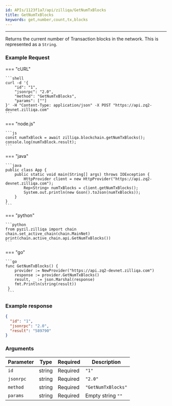 ```yaml
---
id: APIs/1123f1a7/api/zilliqa/GetNumTxBlocks
title: GetNumTxBlocks
keywords: get,number,count,tx,blocks
---
```

---



Returns the current number of Transaction blocks in the network. This is represented as a `String`.
### Example Request


=== "cURL"

    ```shell
    curl -d '{
        "id": "1",
        "jsonrpc": "2.0",
        "method": "GetNumTxBlocks",
        "params": [""]
    }' -H "Content-Type: application/json" -X POST "https://api.zq2-devnet.zilliqa.com"
    ```



=== "node.js"

    ```js
    const numTxBlock = await zilliqa.blockchain.getNumTxBlocks();
    console.log(numTxBlock.result);
    ```



=== "java"

    ```java
    public class App {
        public static void main(String[] args) throws IOException {
            HttpProvider client = new HttpProvider("https://api.zq2-devnet.zilliqa.com");
            Rep<String> numTxBlocks = client.getNumTxBlocks();
            System.out.println(new Gson().toJson(numTxBlocks));
        }
    }
    ```



=== "python"

    ```python
    from pyzil.zilliqa import chain
    chain.set_active_chain(chain.MainNet)
    print(chain.active_chain.api.GetNumTxBlocks())
    ```



=== "go"

    ```go
    func GetNumTxBlocks() {
        provider := NewProvider("https://api.zq2-devnet.zilliqa.com")
        response := provider.GetNumTxBlocks()
        result, _ := json.Marshal(response)
        fmt.Println(string(result))
     }
     ```




### Example response


```json
{
  "id": "1",
  "jsonrpc": "2.0",
  "result": "589790"
}
```


### Arguments


| Parameter | Type   | Required | Description        |
| --------- | ------ | -------- | ------------------ |
| `id`      | string | Required | `"1"`              |
| `jsonrpc` | string | Required | `"2.0"`            |
| `method`  | string | Required | `"GetNumTxBlocks"` |
| `params`  | string | Required | Empty string `""`  |

